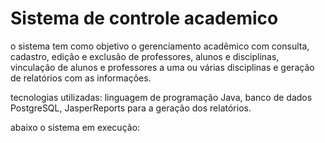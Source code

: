 # Sistema de controle academico

o sistema tem como objetivo o gerenciamento acadêmico com consulta, cadastro, edição e exclusão de professores, alunos e disciplinas, vinculação de alunos e professores a uma ou várias disciplinas e geração de relatórios com as informações.

tecnologias utilizadas: linguagem de programação Java, banco de dados PostgreSQL, JasperReports para a geração dos relatórios.

abaixo o sistema em execução:

